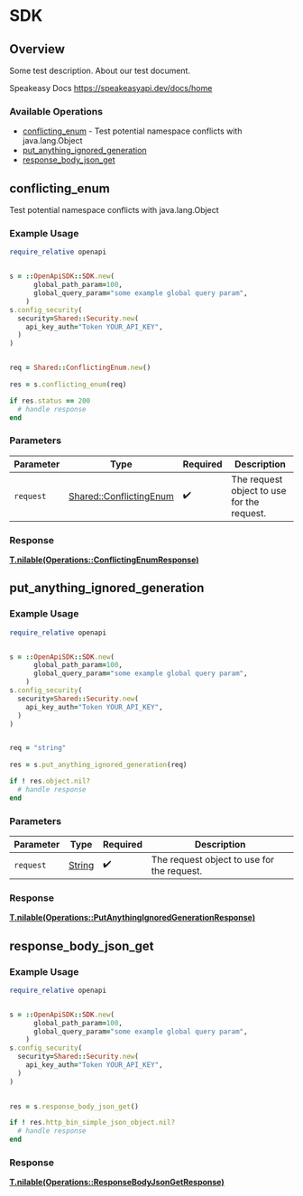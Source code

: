 # SDK


## Overview

Some test description.
About our test document.

Speakeasy Docs
<https://speakeasyapi.dev/docs/home>
### Available Operations

* [conflicting_enum](#conflicting_enum) - Test potential namespace conflicts with java.lang.Object
* [put_anything_ignored_generation](#put_anything_ignored_generation)
* [response_body_json_get](#response_body_json_get)

## conflicting_enum

Test potential namespace conflicts with java.lang.Object

### Example Usage

```ruby
require_relative openapi


s = ::OpenApiSDK::SDK.new(
      global_path_param=100,
      global_query_param="some example global query param",
    )
s.config_security(
  security=Shared::Security.new(
    api_key_auth="Token YOUR_API_KEY",
  )
)


req = Shared::ConflictingEnum.new()
    
res = s.conflicting_enum(req)

if res.status == 200
  # handle response
end

```

### Parameters

| Parameter                                                         | Type                                                              | Required                                                          | Description                                                       |
| ----------------------------------------------------------------- | ----------------------------------------------------------------- | ----------------------------------------------------------------- | ----------------------------------------------------------------- |
| `request`                                                         | [Shared::ConflictingEnum](../../models/shared/conflictingenum.md) | :heavy_check_mark:                                                | The request object to use for the request.                        |


### Response

**[T.nilable(Operations::ConflictingEnumResponse)](../../models/operations/conflictingenumresponse.md)**


## put_anything_ignored_generation

### Example Usage

```ruby
require_relative openapi


s = ::OpenApiSDK::SDK.new(
      global_path_param=100,
      global_query_param="some example global query param",
    )
s.config_security(
  security=Shared::Security.new(
    api_key_auth="Token YOUR_API_KEY",
  )
)


req = "string"
    
res = s.put_anything_ignored_generation(req)

if ! res.object.nil?
  # handle response
end

```

### Parameters

| Parameter                                  | Type                                       | Required                                   | Description                                |
| ------------------------------------------ | ------------------------------------------ | ------------------------------------------ | ------------------------------------------ |
| `request`                                  | [String](../../models//.md)                | :heavy_check_mark:                         | The request object to use for the request. |


### Response

**[T.nilable(Operations::PutAnythingIgnoredGenerationResponse)](../../models/operations/putanythingignoredgenerationresponse.md)**


## response_body_json_get

### Example Usage

```ruby
require_relative openapi


s = ::OpenApiSDK::SDK.new(
      global_path_param=100,
      global_query_param="some example global query param",
    )
s.config_security(
  security=Shared::Security.new(
    api_key_auth="Token YOUR_API_KEY",
  )
)

    
res = s.response_body_json_get()

if ! res.http_bin_simple_json_object.nil?
  # handle response
end

```


### Response

**[T.nilable(Operations::ResponseBodyJsonGetResponse)](../../models/operations/responsebodyjsongetresponse.md)**

